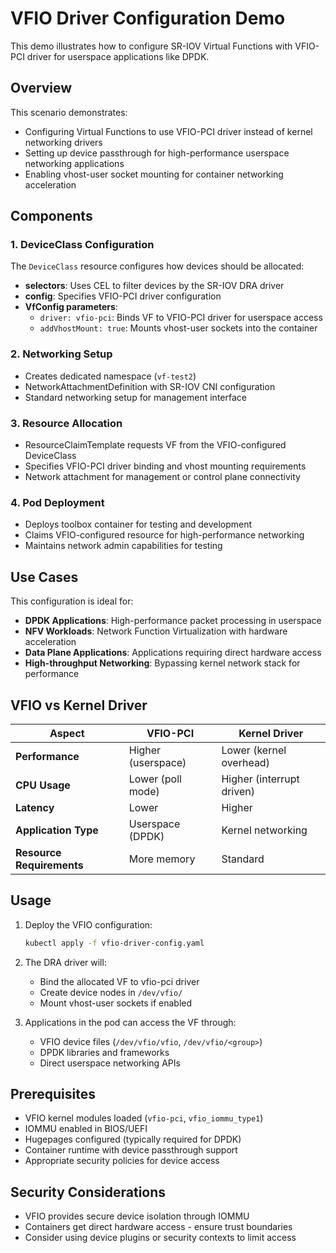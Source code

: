 # VFIO Driver Configuration Demo

This demo illustrates how to configure SR-IOV Virtual Functions with VFIO-PCI driver for userspace applications like DPDK.

## Overview

This scenario demonstrates:
- Configuring Virtual Functions to use VFIO-PCI driver instead of kernel networking drivers
- Setting up device passthrough for high-performance userspace networking applications
- Enabling vhost-user socket mounting for container networking acceleration

## Components

### 1. DeviceClass Configuration
The `DeviceClass` resource configures how devices should be allocated:
- **selectors**: Uses CEL to filter devices by the SR-IOV DRA driver
- **config**: Specifies VFIO-PCI driver configuration
- **VfConfig parameters**:
  - `driver: vfio-pci`: Binds VF to VFIO-PCI driver for userspace access
  - `addVhostMount: true`: Mounts vhost-user sockets into the container

### 2. Networking Setup
- Creates dedicated namespace (`vf-test2`)
- NetworkAttachmentDefinition with SR-IOV CNI configuration
- Standard networking setup for management interface

### 3. Resource Allocation
- ResourceClaimTemplate requests VF from the VFIO-configured DeviceClass
- Specifies VFIO-PCI driver binding and vhost mounting requirements
- Network attachment for management or control plane connectivity

### 4. Pod Deployment
- Deploys toolbox container for testing and development
- Claims VFIO-configured resource for high-performance networking
- Maintains network admin capabilities for testing

## Use Cases

This configuration is ideal for:
- **DPDK Applications**: High-performance packet processing in userspace
- **NFV Workloads**: Network Function Virtualization with hardware acceleration
- **Data Plane Applications**: Applications requiring direct hardware access
- **High-throughput Networking**: Bypassing kernel network stack for performance

## VFIO vs Kernel Driver

| Aspect | VFIO-PCI | Kernel Driver |
|--------|----------|---------------|
| **Performance** | Higher (userspace) | Lower (kernel overhead) |
| **CPU Usage** | Lower (poll mode) | Higher (interrupt driven) |
| **Latency** | Lower | Higher |
| **Application Type** | Userspace (DPDK) | Kernel networking |
| **Resource Requirements** | More memory | Standard |

## Usage

1. Deploy the VFIO configuration:
   ```bash
   kubectl apply -f vfio-driver-config.yaml
   ```

2. The DRA driver will:
   - Bind the allocated VF to vfio-pci driver
   - Create device nodes in `/dev/vfio/`
   - Mount vhost-user sockets if enabled

3. Applications in the pod can access the VF through:
   - VFIO device files (`/dev/vfio/vfio`, `/dev/vfio/<group>`)
   - DPDK libraries and frameworks
   - Direct userspace networking APIs

## Prerequisites

- VFIO kernel modules loaded (`vfio-pci`, `vfio_iommu_type1`)
- IOMMU enabled in BIOS/UEFI
- Hugepages configured (typically required for DPDK)
- Container runtime with device passthrough support
- Appropriate security policies for device access

## Security Considerations

- VFIO provides secure device isolation through IOMMU
- Containers get direct hardware access - ensure trust boundaries
- Consider using device plugins or security contexts to limit access
